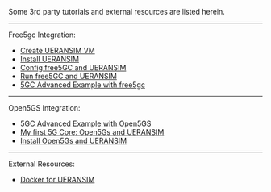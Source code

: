 Some 3rd party tutorials and external resources are listed herein.

---

Free5gc Integration:

- [Create UERANSIM VM](https://www.youtube.com/watch?v=4sc-HI_GM9g)
- [Install UERANSIM](https://www.youtube.com/watch?v=VSHEC1aUkl4)
- [Config free5GC and UERANSIM](https://www.youtube.com/watch?v=_bzketIgZwI)
- [Run free5GC and UERANSIM](https://www.youtube.com/watch?v=JhrO05my5W8)
- [5GC Advanced Example with free5gc](https://github.com/s5uishida/free5gc_ueransim_sample_config)

---

Open5GS Integration:

- [5GC Advanced Example with Open5GS](https://github.com/s5uishida/open5gs_5gc_ueransim_sample_config)
- [My first 5G Core: Open5Gs and UERANSIM](https://nickvsnetworking.com/my-first-5g-core-open5gs-and-ueransim/)
- [Install Open5Gs and UERANSIM](https://www.youtube.com/watch?v=DxhS2wdbMtc)

---

External Resources:

- [Docker for UERANSIM](https://github.com/COCUSAG/UERANSIM_docker)